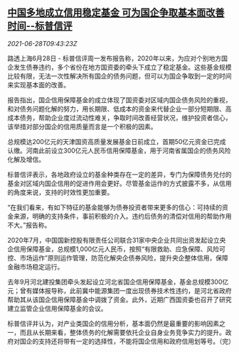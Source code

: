 <!--1624874463000-->
[中国多地成立信用稳定基金 可为国企争取基本面改善时间--标普信评](https://cn.reuters.com/article/china-credit-fund-soe-0628-idCNKCS2E40SX)
------

<div><i>2021-06-28T09:43:23Z</i></div><p>路透上海6月28日 - 标普信评周一发布报告称，2020年以来，为应对个别地方国企发生债券违约，多个省份在地方国资委的牵头下成立了稳定基金。这些基金规模比较有限，无法一次性解决所有国企的债务问题，但可以为国企争取到一定的时间来实现基本面的改善。</p><p>报告指出，国企信用保障基金的成立体现了国资委对区域内国企债务风险的重视，和对债务问题化解的努力，用长期限、低成本的资金来代替企业一部分短期限、高成本债务，帮助企业度过流动性难关，争取时间改善经营状况，维护投资者信心，该举措对部分国企的信用质量而言是一个积极的因素。</p><p>总规模达200亿元的天津国资高质量发展基金日前成立，首期50亿元资金已完成认缴。河南此前设立300亿元人民币信用保障基金，用于河南省属国企的债务风险化解及增信。</p><p>标普信评表示，各地政府设立的基金种类存在一定的差异，专门为保障债务兑付的基金对区域内国企信用的促进作用会更好。尽管基金运作的方式披露不多，从信用的角度来说，支持的时效性更加重要。</p><p>“在我们看来，有如下特征的基金能够为债券投资者带来更多的信心：可持续的资金来源，明确的支持条件，事前积极的介入。违约后债务的清偿对信用的帮助作用不大。”报告称。</p><p>2020年7月，中国国新控股有限责任公司联合31家中央企业共同出资发起设立央企信用保障基金，总规模1,000亿元人民币，按照“有限救助、应急保障、风险可控、市场运作”原则运作管理，防范化解央企债券风险，提升央企整体信用，保障金融市场稳定运行。</p><p>去年9月河北建投集团牵头发起设立河北省国企信用保障基金，基金总规模300亿元；曾有媒体报导称，此前冀中能源集团一度出现债券技术性违约，是河北省政府帮助其从该国企信用保障基金中调拨了资金。此外，近期广西国资委也召开了研究建立监管企业信用保障基金的会议。</p><p>标普信评并认为，对产业类国企的信用分析，基本面仍然是最重要的影响因素之一，而且从长期来看，整体债务的化解需要依托企业自身业务竞争实力的提升。政府对国企的支持还将带有一定的选择性，不能将国企信用和政府信用划等号。（完）</p>
